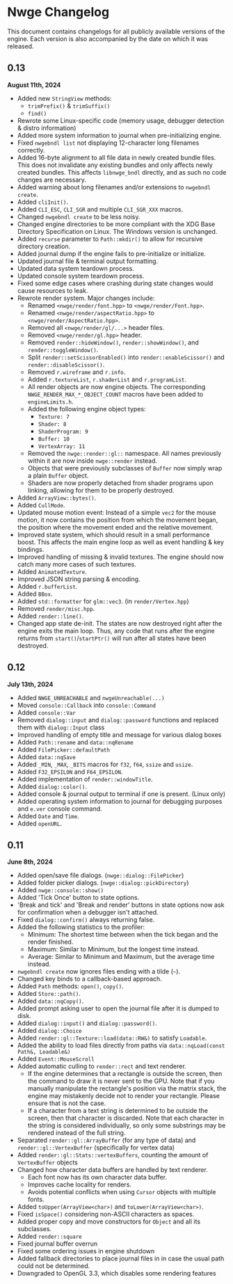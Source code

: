 # Nwge Changelog

This document contains changelogs for all publicly available versions of the
engine. Each version is also accompanied by the date on which it was released.

## 0.13

**August 11th, 2024**

* Added new `StringView` methods:
  * `trimPrefix()` & `trimSuffix()`
  * `find()`
* Rewrote some Linux-specific code (memory usage, debugger detection & distro
  information)
* Added more system information to journal when pre-initializing engine.
* Fixed `nwgebndl list` not displaying 12-character long filenames correctly.
* Added 16-byte alignment to all file data in newly created bundle files. This
  does not invalidate any existing bundles and only affects newly created
  bundles. This affects `libnwge_bndl` directly, and as such no code changes are
  necessary.
* Added warning about long filenames and/or extensions to `nwgebndl create`.
* Added `cliInit()`.
* Added `CLI_ESC`, `CLI_SGR` and multiple `CLI_SGR_XXX` macros.
* Changed `nwgebndl create` to be less noisy.
* Changed engine directories to be more compliant with the XDG Base Directory
  Specification on Linux. The Windows version is unchanged.
* Added `recurse` parameter to `Path::mkdir()` to allow for recursive
  directory creation.
* Added journal dump if the engine fails to pre-initialize or initialize.
* Updated journal file & terminal output formatting.
* Updated data system teardown process.
* Updated console system teardown process.
* Fixed some edge cases where crashing during state changes would cause
  resources to leak.
* Rewrote render system. Major changes include:
  * Renamed `<nwge/render/font.hpp>` to `<nwge/render/Font.hpp>`.
  * Renamed `<nwge/render/aspectRatio.hpp>` to `<nwge/render/AspectRatio.hpp>`.
  * Removed all `<nwge/render/gl/...>` header files.
  * Removed `<nwge/render/gl.hpp>` header.
  * Removed `render::hideWindow()`, `render::showWindow()`, and
    `render::toggleWindow()`.
  * Split `render::setScissorEnabled()` into `render::enableScissor()` and
    `render::disableScissor()`.
  * Removed `r.wireframe` and `r.info`.
  * Added `r.textureList`, `r.shaderList` and `r.programList`.
  * All render objects are now engine objects. The corresponding
    `NWGE_RENDER_MAX_*_OBJECT_COUNT` macros have been added to `engineLimits.h`.
  * Added the following engine object types:
    * `Texture: 7`
    * `Shader: 8`
    * `ShaderProgram: 9`
    * `Buffer: 10`
    * `VertexArray: 11`
  * Removed the `nwge::render::gl::` namespace. All names previously within it
    are now inside `nwge::render` instead.
  * Objects that were previously subclasses of `Buffer` now simply wrap a plain
    `Buffer` object.
  * Shaders are now properly detached from shader programs upon linking,
    allowing for them to be properly destroyed.
* Added `ArrayView::bytes()`.
* Added `CullMode`.
* Updated mouse motion event:
    Instead of a simple `vec2` for the mouse motion, it now contains
    the position from which the movement began, the position where the movement
    ended and the relative movement.
* Improved state system, which should result in a small performance boost. This
  affects the main engine loop as well as event handling & key bindings.
* Improved handling of missing & invalid textures. The engine should now catch
  many more cases of such textures.
* Added `AnimatedTexture`.
* Improved JSON string parsing & encoding.
* Added `r.bufferList`.
* Added `BBox`.
* Added `std::formatter` for `glm::vec3`. (in `render/Vertex.hpp`)
* Removed `render/misc.hpp`.
* Added `render::line()`.
* Changed app state de-init. The states are now destroyed right after the engine
  exits the main loop. Thus, any code that runs after the engine returns from
  `start()`/`startPtr()` will run after all states have been destroyed.

## 0.12

**July 13th, 2024**

* Added `NWGE_UNREACHABLE` and `nwgeUnreachable(...)`
* Moved `console::Callback` into `console::Command`
* Added `console::Var`
* Removed `dialog::input` and `dialog::password` functions and replaced them
  with `dialog::Input` class
* Improved handling of empty title and message for various dialog boxes
* Added `Path::rename` and `data::nqRename`
* Added `FilePicker::defaultPath`
* Added `data::nqSave`
* Added `_MIN`, `_MAX`, `_BITS` macros for `f32`, `f64`, `ssize` and `usize`.
* Added `F32_EPSILON` and `F64_EPSILON`.
* Added implementation of `render::windowTitle`.
* Added `dialog::color()`.
* Added console & journal output to terminal if one is present. (Linux only)
* Added operating system information to journal for debugging purposes and
  `e.ver` console command.
* Added `Date` and `Time`.
* Added `openURL`.

## 0.11

**June 8th, 2024**

* Added open/save file dialogs. (`nwge::dialog::FilePicker`)
* Added folder picker dialogs. (`nwge::dialog::pickDirectory`)
* Added `nwge::console::show()`
* Added 'Tick Once' button to state options.
* 'Break and tick' and 'Break and render' buttons in state options now ask for
  confirmation when a debugger isn't attached.
* Fixed `dialog::confirm()` always returning false.
* Added the following statistics to the profiler:
  * Minimum: The shortest time between when the tick began
    and the render finished.
  * Maximum: Similar to Minimum, but the longest time instead.
  * Average: Similar to Minimum and Maximum, but the average time instead.
* `nwgebndl create` now ignores files ending with a tilde (`~`).
* Changed key binds to a callback-based approach.
* Added `Path` methods: `open()`, `copy()`.
* Added `Store::path()`.
* Added `data::nqCopy()`.
* Added prompt asking user to open the journal file after it is dumped to disk.
* Added `dialog::input()` and `dialog::password()`.
* Added `dialog::Choice`
* Added `render::gl::Texture::load(data::RW&)` to satisfy `Loadable`.
* Added the ability to load files directly from paths via `data::nqLoad(const
  Path&, Loadable&)`
* Added `Event::MouseScroll`
* Added automatic culling to `render::rect` and text renderer.
  * If the engine determines that a rectangle is outside the screen, then the
    command to draw it is never sent to the GPU. Note that if you manually
    manipulate the rectangle's position via the matrix stack, the engine may
    mistakenly decide not to render your rectangle. Please ensure that is not
    the case.
  * If a character from a text string is determined to be outside the screen,
    then that character is discarded. Note that each character in the string is
    considered individually, so only some substrings may be rendered instead of
    the full string.
* Separated `render::gl::ArrayBuffer` (for any type of data) and
  `render::gl::VertexBuffer` (specifically for vertex data)
* Added `render::gl::Stats::vertexBuffers`, counting the amount of
  `VertexBuffer` objects
* Changed how character data buffers are handled by text renderer.
  * Each font now has its own character data buffer.
  * Improves cache locality for renders.
  * Avoids potential conflicts when using `Cursor` objects with multiple fonts.
* Added `toUpper(ArrayView<char>)` and `toLower(ArrayView<char>)`.
* Fixed `isSpace()` considering non-ASCII characters as spaces.
* Added proper copy and move constructors for `Object` and all its subclasses.
* Added `render::square`
* Fixed journal buffer overrun
* Fixed some ordering issues in engine shutdown
* Added fallback directories to place journal files in in case the usual path
  could not be determined.
* Downgraded to OpenGL 3.3, which disables some rendering features
